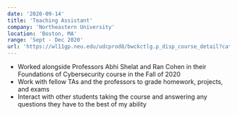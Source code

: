 ```yaml
---
date: '2020-09-14'
title: 'Teaching Assistant'
company: 'Northeastern University'
location: 'Boston, MA'
range: 'Sept - Dec 2020'
url: 'https://wl11gp.neu.edu/udcprod8/bwckctlg.p_disp_course_detail?cat_term_in=202010&subj_code_in=CY&crse_numb_in=2550'
---
```


- Worked alongside Professors Abhi Shelat and Ran Cohen in their Foundations of Cybersecurity course in the Fall of 2020
- Work with fellow TAs and the professors to grade homework, projects, and exams
- Interact with other students taking the course and answering any questions they have to the best of my ability

